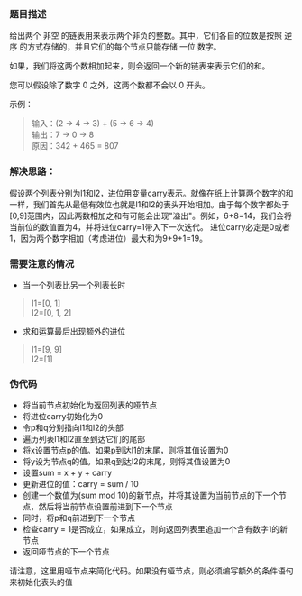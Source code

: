 ### 题目描述
给出两个 非空 的链表用来表示两个非负的整数。其中，它们各自的位数是按照 逆序 的方式存储的，并且它们的每个节点只能存储 一位 数字。

如果，我们将这两个数相加起来，则会返回一个新的链表来表示它们的和。

您可以假设除了数字 0 之外，这两个数都不会以 0 开头。

示例：

>输入：(2 -> 4 -> 3) + (5 -> 6 -> 4)  
>输出：7 -> 0 -> 8  
>原因：342 + 465 = 807

### 解决思路：
假设两个列表分别为l1和l2，进位用变量carry表示。就像在纸上计算两个数字的和一样，我们首先从最低有效位也就是l1和l2的表头开始相加。由于每个数字都处于[0,9]范围内，因此两数相加之和有可能会出现"溢出"。例如，6+8=14，我们会将当前位的数值置为4，并将进位carry=1带入下一次迭代。
进位carry必定是0或者1，因为两个数字相加（考虑进位）最大和为9+9+1=19。

### 需要注意的情况
- 当一个列表比另一个列表长时
>l1=[0, 1]  
>l2=[0, 1, 2]

- 求和运算最后出现额外的进位
>l1=[9, 9]  
>l2=[1]

### 伪代码
- 将当前节点初始化为返回列表的哑节点
- 将进位carry初始化为0
- 令p和q分别指向l1和l2的头部
- 遍历列表l1和l2直至到达它们的尾部
- 将x设置节点p的值。如果p到达l1的末尾，则将其值设置为0
- 将y设为节点q的值。如果q到达l2的末尾，则将其值设置为0
- 设置sum = x + y + carry
- 更新进位的值：carry = sum / 10
- 创建一个数值为(sum mod 10)的新节点，并将其设置为当前节点的下一个节点，然后将当前节点设置前进到下一个节点
- 同时，将p和q前进到下一个节点
- 检查carry = 1是否成立，如果成立，则向返回列表里追加一个含有数字1的新节点
- 返回哑节点的下一个节点

请注意，这里用哑节点来简化代码。如果没有哑节点，则必须编写额外的条件语句来初始化表头的值